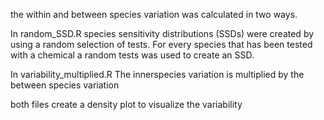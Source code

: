 the within and between species variation was calculated in two ways. 

In random_SSD.R species sensitivity distributions (SSDs) were created by using a random selection of tests. 
For every species that has been tested with a chemical a random tests was used to create an SSD. 

In variability_multiplied.R The innerspecies variation is multiplied by the between species variation

both files create a density plot to visualize the variability
